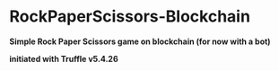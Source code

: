 # RockPaperScissors-Blockchain
**Simple Rock Paper Scissors game on blockchain (for now with a bot)**

**initiated with Truffle v5.4.26**


